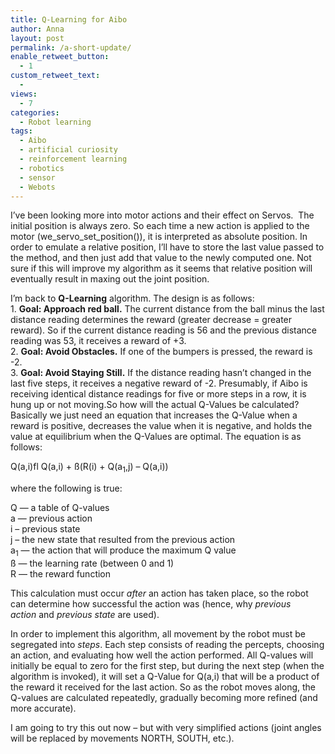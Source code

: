 ```yaml
---
title: Q-Learning for Aibo
author: Anna
layout: post
permalink: /a-short-update/
enable_retweet_button:
  - 1
custom_retweet_text:
  - 
views:
  - 7
categories:
  - Robot learning
tags:
  - Aibo
  - artificial curiosity
  - reinforcement learning
  - robotics
  - sensor
  - Webots
---
```

I&#8217;ve been looking more into motor actions and their effect on Servos.  The initial position is always zero. So each time a new action is applied to the motor (we\_servo\_set_position()), it is interpreted as absolute position. In order to emulate a relative position, I&#8217;ll have to store the last value passed to the method, and then just add that value to the newly computed one. Not sure if this will improve my algorithm as it seems that relative position will eventually result in maxing out the joint position.
<!--more-->

I&#8217;m back to **Q-Learning** algorithm. The design is as follows:  
1. **Goal: Approach red ball.** The current distance from the ball minus the last distance reading determines the reward (greater decrease = greater reward). So if the current distance reading is 56 and the previous distance reading was 53, it receives a reward of +3.  
2. **Goal: Avoid Obstacles.** If one of the bumpers is pressed, the reward is -2.  
3. **Goal: Avoid Staying Still.** If the distance reading hasn&#8217;t changed in the last five steps, it receives a negative reward of -2. Presumably, if Aibo is receiving identical distance readings for five or more steps in a row, it is hung up or not moving.So how will the actual Q-Values be calculated? Basically we just need an equation that increases the Q-Value when a reward is positive, decreases the value when it is negative, and holds the value at equilibrium when the Q-Values are optimal. The equation is as follows:

Q(a,i)fl Q(a,i) + ß(R(i) + Q(a<sub>1</sub>,j) &#8211; Q(a,i))

where the following is true:

Q — a table of Q-values  
a — previous action  
i &#8211; previous state  
j &#8211; the new state that resulted from the previous action  
a<sub>1</sub> — the action that will produce the maximum Q value  
ß — the learning rate (between 0 and 1)  
R — the reward function

This calculation must occur *after* an action has taken place, so the robot can determine how successful the action was (hence, why *previous action* and *previous state* are used).

In order to implement this algorithm, all movement by the robot must be segregated into *steps*. Each step consists of reading the percepts, choosing an action, and evaluating how well the action performed. All Q-values will initially be equal to zero for the first step, but during the next step (when the algorithm is invoked), it will set a Q-Value for Q(a,i) that will be a product of the reward it received for the last action. So as the robot moves along, the Q-values are calculated repeatedly, gradually becoming more refined (and more accurate).

I am going to try this out now &#8211; but with very simplified actions (joint angles will be replaced by movements NORTH, SOUTH, etc.).